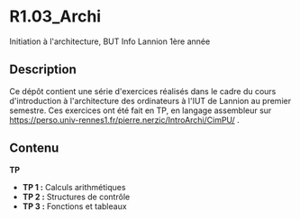 # R1.03_Archi

Initiation à l'architecture, BUT Info Lannion 1ère année

## Description

Ce dépôt contient une série d'exercices réalisés dans le cadre du cours d'introduction à l'architecture des ordinateurs à l'IUT de Lannion au premier semestre.
Ces exercices ont été fait en TP, en langage assembleur sur https://perso.univ-rennes1.fr/pierre.nerzic/IntroArchi/CimPU/ .

## Contenu
**TP**
- **TP 1 :** Calculs arithmétiques
- **TP 2 :** Structures de contrôle
- **TP 3 :** Fonctions et tableaux


